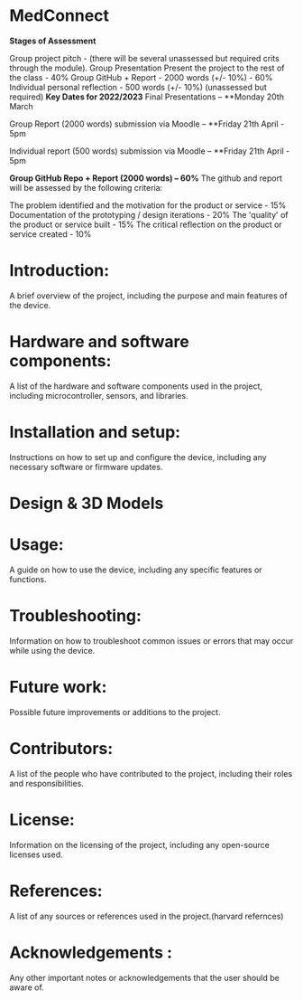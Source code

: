 # MedConnect

<b>Stages of Assessment</b>

Group project pitch - (there will be several unassessed but required crits through the module).
Group Presentation Present the project to the rest of the class - 40% 
Group GitHub + Report - 2000 words (+/- 10%) - 60% 
Individual personal reflection - 500 words (+/- 10%) (unassessed but required)
<b>Key Dates for 2022/2023</b>
Final Presentations – **Monday 20th March

Group Report (2000 words) submission via Moodle – **Friday 21th April - 5pm  

Individual report (500 words) submission via Moodle – **Friday 21th April - 5pm 


<b>Group GitHub Repo + Report (2000 words) – 60%</b>
The github and report will be assessed by the following criteria:

The problem identified and the motivation for the product or service - 15%
Documentation of the prototyping / design iterations - 20%
The 'quality' of the product or service built - 15%
The critical reflection on the product or service created - 10%





# Introduction:
A brief overview of the project, including the purpose and main features of the device.

# Hardware and software components:
A list of the hardware and software components used in the project, including microcontroller, sensors, and libraries.

# Installation and setup:
Instructions on how to set up and configure the device, including any necessary software or firmware updates.

# Design & 3D Models

# Usage:
A guide on how to use the device, including any specific features or functions.

# Troubleshooting:
Information on how to troubleshoot common issues or errors that may occur while using the device.

# Future work:
Possible future improvements or additions to the project.

# Contributors:
A list of the people who have contributed to the project, including their roles and responsibilities.

# License:
Information on the licensing of the project, including any open-source licenses used.

# References:
A list of any sources or references used in the project.(harvard refernces)

# Acknowledgements : 
Any other important notes or acknowledgements that the user should be aware of.
